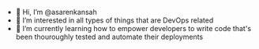 - 👋 Hi, I’m @asarenkansah
- 👀 I’m interested in all types of things that are DevOps related
- 🌱 I’m currently learning how to empower developers to write code that's been thouroughly tested and automate their deployments

<!---
asarenkansah/asarenkansah is a ✨ special ✨ repository because its `README.md` (this file) appears on your GitHub profile.
You can click the Preview link to take a look at your changes.
--->

